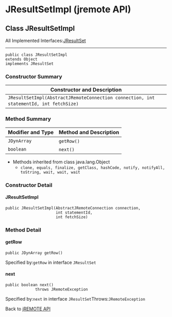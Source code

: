 # JResultSetImpl (jremote API)

<PageHeader />

## Class JResultSetImpl

All Implemented Interfaces:[JResultSet](./../../jresultset-%28jremote-api%29 "interface in com.jbase.jremote")
* * *


```
public class JResultSetImpl
extends Object
implements JResultSet
```

### Constructor Summary


| Constructor and Description<br> |
| --- |
| `JResultSetImpl(AbstractJRemoteConnection connection, int statementId, int fetchSize)` <br> |






### Method Summary


| Modifier and Type<br> | Method and Description<br> |
| --- | --- |
| `JDynArray`<br> | `getRow()` <br> |
| `boolean`<br> | `next()` <br> |


- Methods inherited from class java.lang.Object
    - `clone, equals, finalize, getClass, hashCode, notify, notifyAll, toString, wait, wait, wait`

### Constructor Detail



#### JResultSetImpl

```
public JResultSetImpl(AbstractJRemoteConnection connection,
                      int statementId,
                      int fetchSize)
```







### Method Detail



#### getRow

```
public JDynArray getRow()
```
Specified by:`getRow` in interface `JResultSet`


#### next

```
public boolean next()
             throws JRemoteException
```
Specified by:`next` in interface `JResultSet`Throws:`JRemoteException`



Back to [jREMOTE API](com_jbase_jremote_package-summary)

  
<PageFooter />
